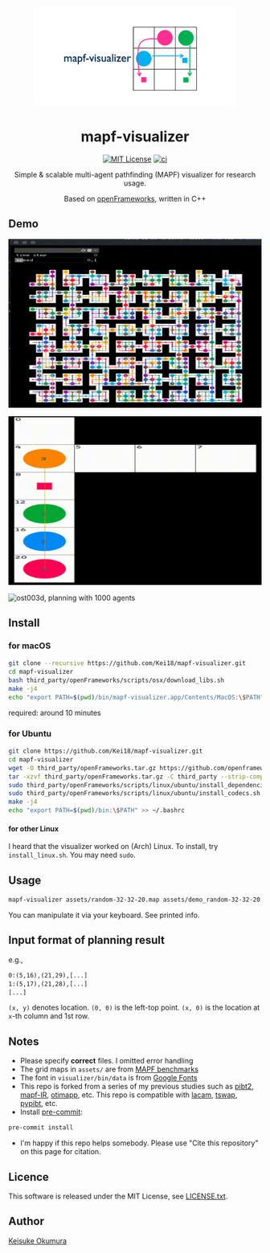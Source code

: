<div align="center">

<img src="./assets/logo.png" alt="Logo" width="400">

# mapf-visualizer

[![MIT License](http://img.shields.io/badge/license-MIT-blue.svg?style=flat)](LICENSE)
[![ci](https://github.com/Kei18/mapf-visualizer/actions/workflows/ci.yml/badge.svg)](https://github.com/Kei18/mapf-visualizer/actions/workflows/ci.yml)

Simple & scalable multi-agent pathfinding (MAPF) visualizer for research usage.

Based on [openFrameworks](https://openframeworks.cc/), written in C++

</div>

## Demo

![room-32-32-4](./assets/demo_room.gif)

![tunnel, planning with four agents](./assets/demo_tunnel.gif)

![ost003d, planning with 1000 agents](./assets/demo_ost003d.gif)

## Install

### for macOS

```sh
git clone --recursive https://github.com/Kei18/mapf-visualizer.git
cd mapf-visualizer
bash third_party/openFrameworks/scripts/osx/download_libs.sh
make -j4
echo "export PATH=$(pwd)/bin/mapf-visualizer.app/Contents/MacOS:\$PATH" >> ~/.bashrc
```

required: around 10 minutes

### for Ubuntu

```sh
git clone https://github.com/Kei18/mapf-visualizer.git
cd mapf-visualizer
wget -O third_party/openFrameworks.tar.gz https://github.com/openframeworks/openFrameworks/releases/download/0.11.2/of_v0.11.2_linux64gcc6_release.tar.gz
tar -xzvf third_party/openFrameworks.tar.gz -C third_party --strip-components=1 --one-top-level=openFrameworks
sudo third_party/openFrameworks/scripts/linux/ubuntu/install_dependencies.sh
sudo third_party/openFrameworks/scripts/linux/ubuntu/install_codecs.sh
make -j4
echo "export PATH=$(pwd)/bin:\$PATH" >> ~/.bashrc
```

#### for other Linux

I heard that the visualizer worked on (Arch) Linux.
To install, try `install_linux.sh`.
You may need `sudo`.

## Usage

```sh
mapf-visualizer assets/random-32-32-20.map assets/demo_random-32-32-20.txt
```

You can manipulate it via your keyboard. See printed info.

## Input format of planning result

e.g.,
```txt
0:(5,16),(21,29),[...]
1:(5,17),(21,28),[...]
[...]
```

`(x, y)` denotes location.
`(0, 0)` is the left-top point.
`(x, 0)` is the location at `x`-th column and 1st row.

## Notes

- Please specify **correct** files. I omitted error handling
- The grid maps in `assets/` are from [MAPF benchmarks](https://movingai.com/benchmarks/mapf.html)
- The font in `visualizer/bin/data` is from [Google Fonts](https://fonts.google.com/)
- This repo is forked from a series of my previous studies such as
  [pibt2](https://kei18.github.io/pibt2),
  [mapf-IR](https://kei18.github.io/mapf-IR/),
  [otimapp](https://kei18.github.io/otimapp/), etc.
  This repo is compatible with
  [lacam](https://kei18.github.io/lacam/),
  [tswap](https://kei18.github.io/tswap/),
  [pypibt](https://github.com/Kei18/pypibt), etc.
- Install [pre-commit](https://pre-commit.com/):
```sh
pre-commit install
```
- I'm happy if this repo helps somebody. Please use "Cite this repository" on this page for citation.

## Licence

This software is released under the MIT License, see [LICENSE.txt](LICENCE.txt).

## Author

[Keisuke Okumura](https://kei18.github.io)

